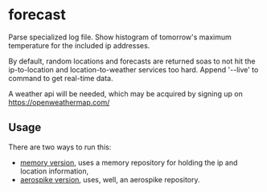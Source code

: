 # forecast

Parse specialized log file. Show histogram of tomorrow's maximum temperature
for the included ip addresses.

By default, random locations and forecasts are returned soas to not hit the ip-to-location and location-to-weather services too hard. Append '--live' to command to get real-time data.

A weather api will be needed, which may be acquired by signing up on https://openweathermap.com/

## Usage

There are two ways to run this:

- [memory version](doc/memory.md), uses a memory repository for holding the ip and location information,
- [aerospike version](doc/aero.md), uses, well, an aerospike repository.

